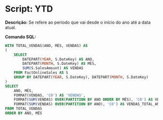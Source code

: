 # Script: YTD

**Descrição:** Se refere ao período que vai desde o início do ano até a data atual.

**Comando SQL:**
```SQL
WITH TOTAL_VENDAS(ANO, MÊS, VENDAS) AS
(
	SELECT
		DATEPART(YEAR, S.DateKey) AS ANO,
		DATEPART(MONTH, S.DateKey) AS MÊS,
		SUM(S.SalesAmount) AS VENDAS
	FROM FactOnlineSales AS S
	GROUP BY DATEPART(YEAR, S.DateKey), DATEPART(MONTH, S.DateKey)
)
SELECT
	ANO, MÊS, 
	FORMAT(VENDAS, 'C0') AS 'VENDAS',
	FORMAT(SUM(VENDAS) OVER(PARTITION BY ANO ORDER BY MÊS), 'C0') AS VENDAS_YTD,
	FORMAT(SUM(VENDAS) OVER(PARTITION BY ANO), 'C0') AS VENDAS_TOTAL_ANO
FROM TOTAL_VENDAS
ORDER BY ANO, MÊS
